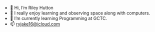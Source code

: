- 👋 Hi, I’m Riley Hutton
- 🔭 I really enjoy learning and observing space along with computers. 
- 🌱 I’m currently learning Programming at GCTC.
- 📫 ryjake16@icloud.com
